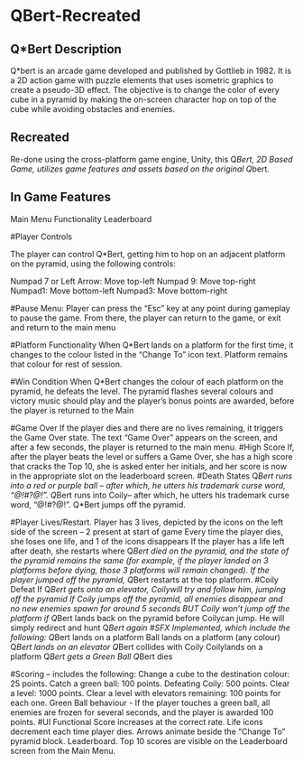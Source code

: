 # QBert-Recreated

## Q*Bert Description
Q*bert is an arcade game developed and published by Gottlieb in 1982. It is a 2D action game with puzzle elements that uses isometric graphics to create a pseudo-3D effect. The objective is to change the color of every cube in a pyramid by making the on-screen character hop on top of the cube while avoiding obstacles and enemies.

## Recreated
Re-done using the cross-platform game engine, Unity, this Q*Bert, 2D Based Game, utilizes game features and assets based on the original Q*bert.
## In Game Features
Main Menu Functionality
Leaderboard 

#Player Controls

The player can control Q*Bert, getting him to hop on an adjacent platform on the pyramid, using the 
following controls: 

Numpad 7 or Left Arrow: Move top-left 
Numpad 9: Move top-right
Numpad1: Move bottom-left
Numpad3: Move bottom-right

#Pause Menu:
Player can press the “Esc” key at any point during gameplay to pause the game. From there, the player 
can return to the game, or exit and return to the main menu

#Platform Functionality
When Q*Bert lands on a platform for the first time, it changes to the colour listed in the “Change To” icon text. Platform remains that colour for rest of session.

#Win Condition
When Q*Bert changes the colour of each platform on the pyramid, he defeats the level. The pyramid flashes several colours and victory music should play and the player’s bonus points are awarded, before the player is returned to the Main 


#Game Over
If the player dies and there are no lives remaining, it triggers the Game Over state. The text “Game Over” appears on the screen, and after a few seconds, the player is returned to the main menu.
#High Score
If, after the player beats the level or suffers a Game Over, she has a high score that cracks the Top 10, she is asked enter her initials, and her score is now in the appropriate slot on the leaderboard screen.
#Death States 
Q*Bert runs into a red or purple ball – after which, he utters his trademark curse word, “@!#?@!”.
Q*Bert runs into Coily– after which, he utters his trademark curse word, “@!#?@!”.
Q*Bert jumps off the pyramid.

#Player Lives/Restart.
Player has 3 lives, depicted by the icons on the left side of the screen – 2 present at start of game
Every time the player dies, she loses one life, and 1 of the icons disappears
If the player has a life left after death, she restarts where Q*Bert died on the pyramid, and the state of the pyramid remains the same (for example, if the player landed on 3 platforms before dying, those 3 platforms will remain changed). If the player jumped off the pyramid, Q*Bert restarts at the top platform.
#Coily Defeat
If Q*Bert gets onto an elevator, Coilywill try and follow him, jumping off the pyramid
If Coily jumps off the pyramid, all enemies disappear and no new enemies spawn for around 5 seconds BUT Coily won’t jump off the platform if Q*Bert lands back on the pyramid before Coilycan jump. He will simply redirect and hunt Q*Bert again
#SFX Implemented, which include the following:
Q*Bert lands on a platform
Ball lands on a platform (any colour)
Q*Bert lands on an elevator
Q*Bert collides with Coily
Coilylands on a platform
Q*Bert gets a Green Ball
Q*Bert dies

#Scoring 
– includes the following:
Change a cube to the destination colour: 25 points.
Catch a green ball: 100 points.
Defeating Coily: 500 points.
Clear a level: 1000 points.
Clear a level with elevators remaining: 100 points for each one.
Green Ball behaviour - If the player touches a green ball, all enemies are frozen for several seconds, and the player is awarded 100 points.
#UI Functional
Score increases at the correct rate.
Life icons decrement each time player dies.
Arrows animate beside the “Change To” pyramid block.
Leaderboard.
Top 10 scores are visible on the Leaderboard screen from the Main Menu.


